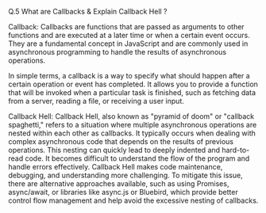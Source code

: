 Q.5 What are Callbacks & Explain Callback Hell ?

Callback:
Callbacks are functions that are passed as arguments to other functions and are executed at a later time or when a certain event occurs. They are a fundamental concept in JavaScript and are commonly used in asynchronous programming to handle the results of asynchronous operations.

In simple terms, a callback is a way to specify what should happen after a certain operation or event has completed. It allows you to provide a function that will be invoked when a particular task is finished, such as fetching data from a server, reading a file, or receiving a user input.

Callback Hell:
Callback Hell, also known as "pyramid of doom" or "callback spaghetti," refers to a situation where multiple asynchronous operations are nested within each other as callbacks. It typically occurs when dealing with complex asynchronous code that depends on the results of previous operations. This nesting can quickly lead to deeply indented and hard-to-read code. It becomes difficult to understand the flow of the program and handle errors effectively. Callback Hell makes code maintenance, debugging, and understanding more challenging. To mitigate this issue, there are alternative approaches available, such as using Promises, async/await, or libraries like async.js or Bluebird, which provide better control flow management and help avoid the excessive nesting of callbacks.
